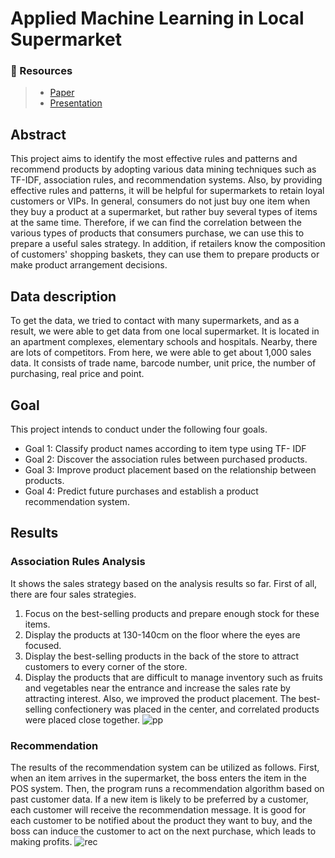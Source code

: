 # Applied Machine Learning in Local Supermarket

### **📁 Resources** 
> - [Paper](./sources/Local_Supermarket_Paper.pdf) <br>
> - [Presentation](./sources/Local_Supermarket_Presentation.pdf)

## Abstract
This project aims to identify the most effective rules and patterns and recommend products by adopting various data mining techniques such as TF-IDF, association rules, and recommendation systems. Also, by providing effective rules and patterns, it will be helpful for supermarkets to retain loyal customers or VIPs. In general, consumers do not just buy one item when they buy a product at a supermarket, but rather buy several types of items at the same time. Therefore, if we can find the correlation between the various types of products that consumers purchase, we can use this to prepare a useful sales strategy. In addition, if retailers know the composition of customers' shopping baskets, they can use them to prepare products or make product arrangement decisions.

## Data description
To get the data, we tried to contact with many supermarkets, and as a result, we were able to get data from one local supermarket. It is located in an apartment complexes, elementary schools and hospitals. Nearby, there are lots of competitors. From here, we were able to get about 1,000 sales data. It consists of trade name, barcode number, unit price, the number of purchasing, real price and point.

## Goal
This project intends to conduct under the following four goals.

* Goal 1: Classify product names according to item type using TF- IDF
* Goal 2: Discover the association rules between purchased products.
* Goal 3: Improve product placement based on the relationship between products.
* Goal 4: Predict future purchases and establish a product recommendation system.

## Results
### Association Rules Analysis
It shows the sales strategy based on the analysis results so far. First of all, there are four sales strategies.
1. Focus on the best-selling products and prepare enough stock for these items.
2. Display the products at 130-140cm on the floor where the eyes are focused.
3. Display the best-selling products in the back of the store to attract customers to every corner of the store.
4. Display the products that are difficult to manage inventory such as fruits and vegetables near the entrance and increase the sales rate by attracting interest.
Also, we improved the product placement. The best-selling confectionery was placed in the center, and correlated products were placed close together.
![pp](https://user-images.githubusercontent.com/93263147/210555398-783a05f5-9ec8-4891-8e57-3a0bdc417d09.png)

### Recommendation
The results of the recommendation system can be utilized as follows. First, when an item arrives in the supermarket, the boss enters the item in the POS system. Then, the program runs a recommendation algorithm based on past customer data. If a new item is likely to be preferred by a customer, each customer will receive the recommendation message. It is good for each customer to be notified about the product they want to buy, and the boss can induce the customer to act on the next purchase, which leads to making profits.
![rec](https://user-images.githubusercontent.com/93263147/210555421-85f55832-59fb-4487-9483-7727a6ee41c9.png)
